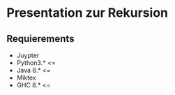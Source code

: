 # Presentation zur Rekursion 

## Requierements 
- Juypter 
- Python3.* <= 
- Java 8.* <=
- Miktex
- GHC 8.* <=
